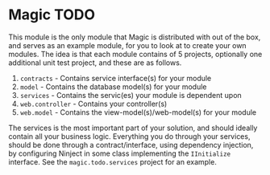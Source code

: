 
# Magic TODO

This module is the only module that Magic is distributed with out of the box, and serves as an example module,
for you to look at to create your own modules. The idea is that each module contains of 5 projects, optionally
one additional unit test project, and these are as follows.

1. `contracts` - Contains service interface(s) for your module
2. `model` - Contains the database model(s) for your module
3. `services` - Contains the servic(es) your module is dependent upon
4. `web.controller` - Contains your controller(s)
5. `web.model` - Contains the view-model(s)/web-model(s) for your module

The services is the most important part of your solution, and should ideally contain all your business logic.
Everything you do through your services, should be done through a contract/interface, using dependency injection,
by configuring Ninject in some class implementing the `IInitialize` interface. See the `magic.todo.services`
project for an example.

